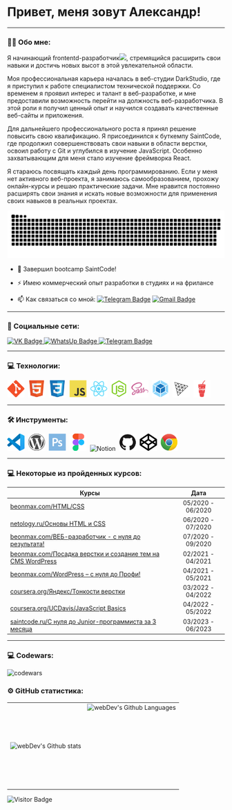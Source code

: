 # Привет, меня зовут Александр!

---

### :man_technologist: Обо мне:

Я начинающий frontentd-разработчик<img src="https://media.giphy.com/media/WUlplcMpOCEmTGBtBW/giphy.gif" width="30px">, стремящийся расширить свои навыки и достичь новых высот в этой увлекательной области.

Моя профессиональная карьера началась в веб-студии DarkStudio, где я приступил к работе специалистом технической поддержки. Со временем я проявил интерес и талант в веб-разработке, и мне предоставили возможность перейти на должность веб-разработчика. В этой роли я получил ценный опыт и научился создавать качественные веб-сайты и приложения.

Для дальнейшего профессионального роста я принял решение повысить свою квалификацию. Я присоединился к буткемпу SaintCode, где продолжил совершенствовать свои навыки в области верстки, освоил работу с Git и углубился в изучение JavaScript. Особенно захватывающим для меня стало изучение фреймворка React.

Я стараюсь посвящать каждый день программированию. Если у меня нет активного веб-проекта, я занимаюсь самообразованием, прохожу онлайн-курсы и решаю практические задачи. Мне нравится постоянно расширять свои знания и искать новые возможности для применения своих навыков в реальных проектах.

<p align="center">
 <img width="600" src="assets/github-snake.svg" alt="snake"/>
</p>

<!-- - :telescope: Участвовал в бассейне Школы 21 от Сбера -->

- :seedling: Завершил bootcamp SaintCode!

- :zap: Имею коммерческий опыт разработки в студиях и на фрилансе

- :mailbox: Как связаться со мной: [![Telegram Badge](https://img.shields.io/badge/-tienbot-blue?style=flat&logo=Telegram&logoColor=white)](https://t.me/tienbotz) [![Gmail Badge](https://img.shields.io/badge/-Gmail-red?style=flat&logo=Gmail&logoColor=white)](mailto:ttien.ru@gmail.com)

---

### 🤝 Социальные сети:

  <div id="badges">
    <a href="https://vk.com/im?sel=tien92" target="_blank">
      <img src="https://cdn-icons-png.flaticon.com/512/145/145813.png" width="40" height="40" alt="VK Badge"/>
    </a>
    <a href="https://wa.me/89253401668" target="_blank">
      <img src="https://cdn-icons-png.flaticon.com/512/733/733585.png" width="40" height="40" alt="WhatsUp Badge"/>
    </a>
<!--     <a href="ссылка на discord" target="_blank">
      <img src="https://cdn-icons-png.flaticon.com/512/5968/5968756.png" width="40" height="40" alt="Discord Badge"/>
    </a> -->
    <a href="https://t.me/tienbotz" target="_blank">
      <img src="https://cdn-icons-png.flaticon.com/512/5968/5968804.png" width="40" height="40" alt="Telegram Badge"/>
    </a>
  </div>

---

### 💻 Технологии:

<div>
  <img src="https://github.com/devicons/devicon/blob/master/icons/git/git-original.svg" title="git" alt="git" width="40" height="40"/>&nbsp
  <img src="https://github.com/devicons/devicon/blob/master/icons/html5/html5-original.svg" title="html5" alt="html5" width="40" height="40"/>&nbsp
  <img src="https://github.com/devicons/devicon/blob/master/icons/css3/css3-original.svg" title="css" alt="css" width="40" height="40"/>&nbsp
  <img src="https://github.com/devicons/devicon/blob/master/icons/javascript/javascript-original.svg" title="javascript" alt="javascript" width="40" height="40"/>&nbsp
  <img src="https://github.com/devicons/devicon/blob/master/icons/react/react-original.svg" title="reactjs" alt="reactjs" width="40" height="40"/>&nbsp
  <img src="https://github.com/devicons/devicon/blob/master/icons/nodejs/nodejs-original.svg" title="nodejs" alt="nodejs" width="40" height="40"/>&nbsp
  <!-- <img src="https://github.com/devicons/devicon/blob/master/icons/express/express-original.svg" title="express" alt="express" width="40" height="40"/>&nbsp
  <img src="https://github.com/devicons/devicon/blob/master/icons/mongodb/mongodb-original.svg" title="mongodb" alt="mongodb" width="40" height="40"/>&nbsp
  <img src="https://github.com/devicons/devicon/blob/master/icons/c/c-plain.svg" title="C" alt="C" width="40" height="40"/>&nbsp; -->
  <img src="https://github.com/devicons/devicon/blob/master/icons/sass/sass-original.svg" title="sass/scss" alt="sass/scss" width="40" height="40"/>&nbsp;
  <img src="https://github.com/devicons/devicon/blob/master/icons/webpack/webpack-original.svg" title="webpack" alt="webpack" width="40" height="40"/>&nbsp;
  <!-- <img src="https://github.com/devicons/devicon/blob/master/icons/redux/redux-original.svg" title="redux" alt="redux" width="40" height="40"/>&nbsp; -->
  <img src="https://github.com/devicons/devicon/blob/master/icons/threejs/threejs-original.svg" title="threeJS" alt="threeJS" width="40" height="40"/>&nbsp;
  <img src="https://github.com/devicons/devicon/blob/master/icons/gulp/gulp-plain.svg" title="Gulp" alt="Gulp" width="40" height="40"/>&nbsp;
</div>

---

### 🛠 Инструменты:

<div>
<!--   <img src="https://upload.wikimedia.org/wikipedia/commons/9/90/DaVinci_Resolve_17_logo.svg" title="DaVinci Resolve" alt="DaVinci Resolve" width="40" height="40"/>&nbsp; -->
  <img src="https://github.com/devicons/devicon/blob/master/icons/vscode/vscode-original.svg" title="VSCode" alt="VSCode" width="40" height="40"/>&nbsp;
  <img src="https://github.com/devicons/devicon/blob/master/icons/wordpress/wordpress-plain.svg" title="WordPress" alt="WordPress" width="40" height="40"/>&nbsp;
  <img src="https://github.com/devicons/devicon/blob/master/icons/photoshop/photoshop-plain.svg" title="Photoshop" alt="Photoshop" width="40" height="40"/>&nbsp;
  <!-- <img src="https://github.com/devicons/devicon/blob/master/icons/canva/canva-original.svg" title="canva" alt="canva" width="40" height="40"/>&nbsp; -->
  <img src="https://github.com/devicons/devicon/blob/master/icons/figma/figma-original.svg" title="Figma" alt="Figma" width="40" height="40"/>&nbsp;
  <!-- <img src="https://upload.wikimedia.org/wikipedia/commons/9/9e/YouTube_Logo_%282013-2017%29.svg" title="YouTube" alt="YouTube" width="40" height="40"/>&nbsp;
  <img src="https://github.com/devicons/devicon/blob/master/icons/raspberrypi/raspberrypi-original.svg" title="raspberrypi" alt="raspberrypi" width="40" height="40"/>&nbsp;
  <img src="https://github.com/devicons/devicon/blob/master/icons/linux/linux-original.svg" title="linux" alt="linux" width="40" height="40"/>&nbsp; -->
  <img src="https://upload.wikimedia.org/wikipedia/commons/e/e9/Notion-logo.svg" title="Notion" alt="Notion" width="40" height="40"/>&nbsp;
  <img src="https://github.com/devicons/devicon/blob/master/icons/github/github-original.svg" title="GitHub" alt="GitHub" width="40" height="40"/>&nbsp;
  <img src="https://github.com/devicons/devicon/blob/master/icons/codepen/codepen-plain.svg" title="codepen" alt="codepen" width="40" height="40"/>&nbsp;
    <img src="https://github.com/devicons/devicon/blob/master/icons/chrome/chrome-original.svg" title="Chrome" alt="Chrome" width="40" height="40"/>&nbsp;
</div>

---

 ### 💻 Некоторые из пройденных курсов:

| Курсы                                                           | Дата              |
| ----------------------------------------------------------------| :---------------: |
| <a href="https://beonmax.com/certificates/eca7b703691b6a84a7e3efd55237388b/ru/">beonmax.com/HTML/CSS</a>| 05/2020 - 06/2020 |
| <a href="https://u.netology.ngcdn.ru/backend/uploads/legacy/shared_diplomas/pdf_certificate/38457/certificate.pdf">netology.ru/Основы HTML и CSS</a>| 06/2020 - 07/2020 |
| <a href="https://beonmax.com/certificates/26d73162d97439ec706bb6c036172732/ru/">beonmax.com/ВЕБ-разработчик - с нуля до результата!</a>| 07/2020 - 09/2020 |
| <a href="https://beonmax.com/certificates/b60a3ea421526c44c42907bdc344b6b3/ru/">beonmax.com/Посадка верстки и создание тем на CMS WordPress</a>| 02/2021 - 04/2021 |
| <a href="https://beonmax.com/certificates/96ecd9429cc33825f45deaf3e71f5ab0/ru/">beonmax.com/WordPress – с нуля до Профи!</a>| 04/2021 - 05/2021 |
| <a href="https://www.coursera.org/account/accomplishments/certificate/GXZTSTJVAS75">coursera.org/Яндекс/Тонкости верстки</a>| 03/2022 - 04/2022 |
| <a href="https://www.coursera.org/account/accomplishments/certificate/6ZS8RDGA22CN">coursera.org/UCDavis/JavaScript Basics</a>| 04/2022 - 05/2022 | 
| <a href="https://disk.yandex.ru/i/DHZ78aFH6rEoyQ">saintcode.ru/С нуля до Junior-программиста за 3 месяца</a>| 03/2023 - 06/2023 |

---

### 💻 Codewars:

![codewars](https://www.codewars.com/users/tienbot/badges/large)

### ⚙️ GitHub статистика:

<table>
  <tr>
    <td>
      <img align="left" src="http://github-readme-streak-stats.herokuapp.com?user=tienbot&theme=dark&background=000000" alt="webDev's Github stats" />
    </td>
    <td>
      <img height="195px" align="right" alt="webDev's Github Languages" src="https://github-readme-stats-sigma-five.vercel.app/api/top-langs/?username=tienbot&layout=compact&theme=vision-friendly-dark" />
    </td>
  </tr>
</table>

![Visitor Badge](https://visitor-badge.laobi.icu/badge?page_id=tienbot)
